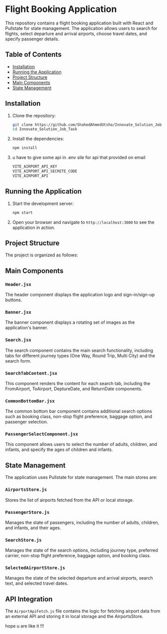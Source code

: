 # Flight Booking Application

This repository contains a flight booking application built with React and Pullstate for state management. The application allows users to search for flights, select departure and arrival airports, choose travel dates, and specify passenger details.

## Table of Contents

- [Installation](#installation)
- [Running the Application](#running-the-application)
- [Project Structure](#project-structure)
- [Main Components](#main-components)
- [State Management](#state-management)

## Installation

1. Clone the repository:
    ```sh
    git clone https://github.com/ShahedAhmedUtsho/Innovate_Solution_Job_Task.git
    cd Innovate_Solution_Job_Task
    ```

2. Install the dependencies:
    ```sh
    npm install
    ```
3. u have to give some api in .env sile for api that provided on email
     ```sh
    VITE_AIRPORT_API_KEY
    VITE_AIRPORT_API_SECRETE_CODE
    VITE_AIRPORT_API
    ```


## Running the Application

1. Start the development server:
    ```sh
    npm start
    ```

2. Open your browser and navigate to `http://localhost:3000` to see the application in action.

## Project Structure

The project is organized as follows:

## Main Components

### `Header.jsx`

The header component displays the application logo and sign-in/sign-up buttons.

### `Banner.jsx`

The banner component displays a rotating set of images as the application's banner.

### `Search.jsx`

The search component contains the main search functionality, including tabs for different journey types (One Way, Round Trip, Multi City) and the search form.

### `SearchTabContent.jsx`

This component renders the content for each search tab, including the FromAirport, ToAirport, DeptureDate, and ReturnDate components.

### `CommonBottomBar.jsx`

The common bottom bar component contains additional search options such as booking class, non-stop flight preference, baggage option, and passenger selection.

### `PassengerSelectComponent.jsx`

This component allows users to select the number of adults, children, and infants, and specify the ages of children and infants.

## State Management

The application uses Pullstate for state management. The main stores are:

### `AirportsStore.js`

Stores the list of airports fetched from the API or local storage.

### `PassengerStore.js`

Manages the state of passengers, including the number of adults, children, and infants, and their ages.

### `SearchStore.js`

Manages the state of the search options, including journey type, preferred carrier, non-stop flight preference, baggage option, and booking class.

### `SelectedAirportStore.js`

Manages the state of the selected departure and arrival airports, search text, and selected travel dates.

## API Integration

The `AirportApiFetch.js` file contains the logic for fetching airport data from an external API and storing it in local storage and the AirportsStore.

hope u are like it !!!
